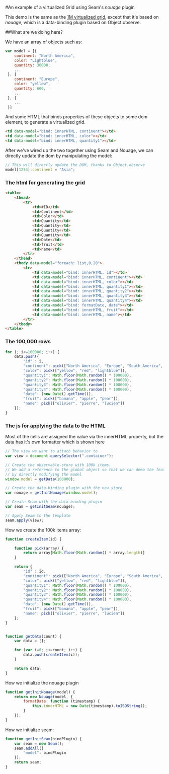 #An example of a virtualized Grid using Seam's _nouage_ plugin

This demo is the same as the [1M virtualized grid](https://github.com/podefr/data-binding-virtualized-grid), except that it's based on _nouage_, which is a data-binding plugin based on Object.observe.

##What are we doing here?

We have an array of objects such as:

```js
var model = [{ 
    continent: "North America",
    color: "Lightblue",
    quantity: 30000,
    ...
 }, {
    continent: "Europe",
	color: "yellow",
	quantity: 600,
	...
 }, {
    ...
 }]
```

And some HTML that binds properties of these objects to some dom element, to generate a virtualized grid.

```html
<td data-model="bind: innerHTML, continent"></td>
<td data-model="bind: innerHTML, color"></td>
<td data-model="bind: innerHTML, quantity1"></td>
```

After we've wired up the two together using Seam and Nouage, we can directly update the dom by manipulating the model:

```js
// This will directly update the DOM, thanks to Object.observe
model[1254].continent = "Asia";
```


### The html for generating the grid

```html
<table>
	<thead>
		<tr>
			<td>#ID</td>
			<td>Continent</td>
			<td>Color</td>
			<td>Quantity</td>
			<td>Quantity</td>
			<td>Quantity</td>
			<td>Quantity</td>
			<td>Date</td>
			<td>fruit</td>
			<td>name</td>
		</tr>
	</thead>
	<tbody data-model="foreach: list,0,20">
		<tr>
			<td data-model="bind: innerHTML, id"></td>
			<td data-model="bind: innerHTML, continent"></td>
			<td data-model="bind: innerHTML, color"></td>
			<td data-model="bind: innerHTML, quantity1"></td>
			<td data-model="bind: innerHTML, quantity2"></td>
			<td data-model="bind: innerHTML, quantity3"></td>
			<td data-model="bind: innerHTML, quantity4"></td>
			<td data-model="bind: formatDate, date"></td>
			<td data-model="bind: innerHTML, fruit"></td>
			<td data-model="bind: innerHTML, name"></td>
		</tr>
	</tbody>
</table>
```

### The 100,000 rows

```js
for (; i<=100000; i++) {
	data.push({
		"id" : i,
		"continent": pick(["North America", "Europe", "South America", "Africa", "Antartica", "Australia", "Asia"]),
		"color": pick(["yellow", "red", "lightblue"]),
		"quantity1": Math.floor(Math.random() * 100000),
		"quantity2": Math.floor(Math.random() * 100000),
		"quantity3": Math.floor(Math.random() * 100000),
		"quantity4": Math.floor(Math.random() * 100000),
		"date": (new Date().getTime()),
		"fruit": pick(["banana", "apple", "pear"]),
		"name": pick(["olivier", "pierre", "lucien"])
	});
}
```

### The js for applying the data to the HTML

Most of the cells are assigned the value via the innerHTML property, but the data has it's own formatter which is shown here

```js
// The view we want to attach behavior to
var view = document.querySelector(".container");

// Create the observable-store with 100k items.
// We add a reference to the global object so that we can demo the feature in the console
// by directly modifying the model
window.model = getData(100000);

// Create the data-binding plugin with the new store
var nouage = getInitNouage(window.model);

// Create Seam with the data-binding plugin
var seam = getInitSeam(nouage);

// Apply Seam to the template
seam.apply(view);
```

How we create the 100k items array:

```js
function createItem(id) {

	function pick(array) {
		return array[Math.floor(Math.random() * array.length)]
	}

	return {
		"id" : id,
		"continent": pick(["North America", "Europe", "South America", "Africa", "Antartica", "Australia", "Asia"]),
		"color": pick(["yellow", "red", "lightblue"]),
		"quantity1": Math.floor(Math.random() * 100000),
		"quantity2": Math.floor(Math.random() * 100000),
		"quantity3": Math.floor(Math.random() * 100000),
		"quantity4": Math.floor(Math.random() * 100000),
		"date": (new Date().getTime()),
		"fruit": pick(["banana", "apple", "pear"]),
		"name": pick(["olivier", "pierre", "lucien"])
	};
}


function getData(count) {
	var data = [];

	for (var i=0; i<=count; i++) {
		data.push(createItem(i));
	}

	return data;
}
```

How we initialize the nouage plugin

```js
function getInitNouage(model) {
	return new Nouage(model, {
		formatDate: function (timestamp) {
			this.innerHTML = new Date(timestamp).toISOString();
		}
	});
}
```

How we initialize seam:

```js
function getInitSeam(bindPlugin) {
	var seam = new Seam();
	seam.addAll({
		"model": bindPlugin
	});
	return seam;
}
```
